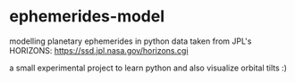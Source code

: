 # ephemerides-model
modelling planetary ephemerides in python
data taken from JPL's HORIZONS: https://ssd.jpl.nasa.gov/horizons.cgi

a small experimental project to learn python and also visualize orbital tilts :)
